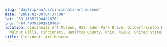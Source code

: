 ```yaml
---
slug: "daytrip/na/us/cincinnati-art-museum"
date: '2001-01-30T04:37:00'
lat: '39.11352794482676'
lng: '-84.49753902618409'
location: Cincinnati Art Museum, 953, Eden Park Drive, Gilbert-Sinton Historic District,
  Walnut Hills, Cincinnati, Hamilton County, Ohio, 45202, United States
title: Cincinnati Art Museum
---
```



